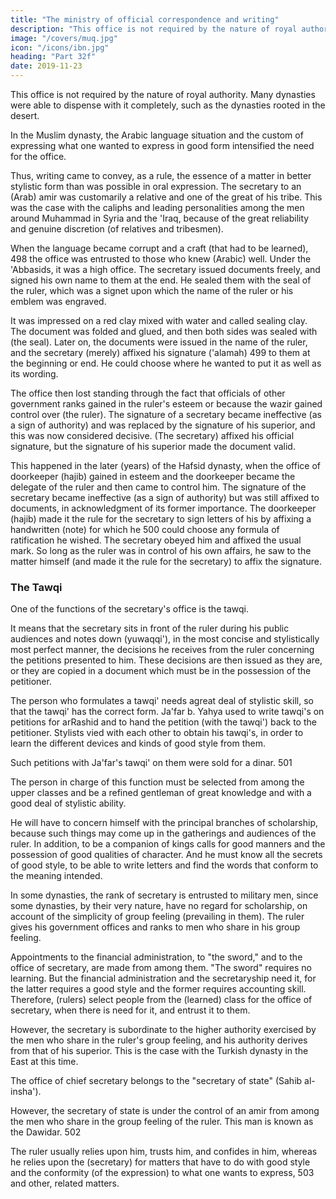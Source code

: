 ```yaml
---
title: "The ministry of official correspondence and writing"
description: "This office is not required by the nature of royal authority. Many dynasties were able to dispense with it completely, such as the dynasties rooted in the desert"
image: "/covers/muq.jpg"
icon: "/icons/ibn.jpg"
heading: "Part 32f"
date: 2019-11-23
---
```




<!-- ### The ministry (diwan) of (official) correspondence and writing  -->

This office is not required by the nature of royal authority. Many dynasties were able to dispense with it completely, such as the dynasties rooted in the desert<!-- and which were not affected by the refinements of sedentary culture and high development of the crafts -->.

In the Muslim dynasty, the Arabic language situation and the custom of expressing what one wanted to express in good form intensified the need for the office. 

Thus, writing came to convey, as a rule, the essence of a matter in better stylistic form than was possible in oral expression. The secretary to an (Arab) amir was customarily a relative and one of the great of his tribe. This was the case with the caliphs and leading personalities among the men around Muhammad in Syria and the 'Iraq, because of the great reliability and genuine discretion (of relatives and tribesmen).

When the language became corrupt and a craft (that had to be learned), 498 the office was entrusted to those who knew (Arabic) well. Under the 'Abbasids, it was a high office. The secretary issued documents freely, and signed his own name to them at the end. He sealed them with the seal of the ruler, which was a signet upon which the name of the ruler or his emblem was engraved. 

It was impressed on a red clay mixed with water and called sealing clay. The document was folded and
glued, and then both sides was sealed with (the seal). Later on, the documents were
issued in the name of the ruler, and the secretary (merely) affixed his signature
('alamah) 499 to them at the beginning or end. He could choose where he wanted to
put it as well as its wording.

The office then lost standing through the fact that officials of other government ranks gained in the ruler's esteem or because the wazir gained control over (the ruler). The signature of a secretary became ineffective (as a sign of authority) and was replaced by the signature of his superior, and this was now considered decisive. (The secretary) affixed his official signature, but the signature of his superior made the document valid. 

This happened in the later (years) of the Hafsid dynasty, when the office of doorkeeper (hajib) gained in esteem and the doorkeeper became the delegate of the ruler and then came to control him. The signature of the secretary became ineffective (as a sign of authority) but was still affixed to documents, in acknowledgment of its former importance. The doorkeeper (hajib) made it the rule for the secretary to sign letters of his by affixing a handwritten (note) for which he 500 could choose any formula of ratification he wished. The secretary obeyed him and affixed the usual mark. So long as the ruler was in control of his own affairs, he saw to the matter himself (and made it the rule
for the secretary) to affix the signature.


### The Tawqi

One of the functions of the secretary's office is the tawqi. 

It means that the secretary sits in front of the ruler during his public audiences and notes down
(yuwaqqi'), in the most concise and stylistically most perfect manner, the decisions he receives from the ruler concerning the petitions presented to him. These decisions are then issued as they are, or they are copied in a document which must be in the possession of the petitioner. 

The person who formulates a tawqi' needs agreat deal of stylistic skill, so that the tawqi' has the correct form. Ja'far b. Yahya used to write tawqi's on petitions for arRashid and to hand the petition (with the tawqi') back to the petitioner. Stylists vied with each other to obtain his tawqi's, in order to learn the different devices and kinds of good style from them. 

Such petitions with Ja'far's tawqi' on them were sold for a dinar. 501

The person in charge of this function must be selected from among the upper classes and be a refined gentleman of great knowledge and with a good deal of stylistic ability. 

He will have to concern himself with the principal branches of scholarship, because such things may come up in the gatherings and audiences of the ruler. In addition, to be a companion of kings calls
for good manners and the possession of good qualities of character. And he must
know all the secrets of good style, to be able to write letters and find the words that
conform to the meaning intended.

In some dynasties, the rank of secretary is entrusted to military men, since some dynasties, by their very nature, have no regard for scholarship, on account of the simplicity of group feeling (prevailing in them). The ruler gives his government offices and ranks to men who share in his group feeling. 

Appointments to the financial administration, to "the sword," and to the office of secretary, are made from among them. "The sword" requires no learning. But the financial administration and the secretaryship need it, for the latter requires a good style and the former requires accounting skill. Therefore, (rulers) select people from the (learned) class for the office of secretary, when there is need for it, and entrust it to them. 

However, the secretary is subordinate to the higher authority exercised by the men who share in the ruler's group feeling, and his authority derives from that of his superior. This is the case with the Turkish dynasty in the East at this time. 

The office of chief secretary belongs to the "secretary of state" (Sahib al-insha').

However, the secretary of state is under the control of an amir from among the men who share in the group feeling of the ruler. This man is known as the Dawidar. 502

The ruler usually relies upon him, trusts him, and confides in him, whereas he relies upon the (secretary) for matters that have to do with good style and the conformity (of the expression) to what one wants to express, 503 and other, related matters.

